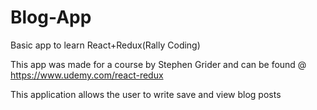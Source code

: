 # Blog-App
Basic app to learn React+Redux(Rally Coding)

This app was made for a course by Stephen Grider and can be found @ https://www.udemy.com/react-redux

This application allows the user to write save and view blog posts
